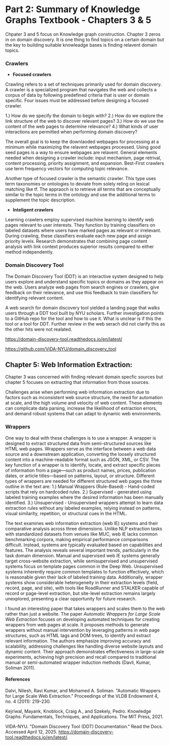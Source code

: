 # Part 2: Summary of Knowledge Graphs Textbook - Chapters 3 & 5

Chpater 3 and 5 focus on Knowledge graph construction. Chapter 3 zeros in on domain discovery. It is one thing to find topics on a certain domain but the key to building suitable knowleadge bases is finding relavent domain topics.

### Crawlers

- **Focused crawlers** 

Crawling refers to a set of techniques primarily used for domain discovery. A crawler is a specialized program that navigates the web and collects a corpus of data by following predefined criteria that is user or domain specific. 
Four issues must be addressed before designing a focused crawler.

1.) How do we specify the domain to begin with?
2.) How do we explore the link structure of the web to discover relevant pages? 
3.) How do we use the content of the web pages to determine relevance?
4.) What kinds of user interactions are permitted when performing domain discovery?

The overall goal is to keep the downlaoded webpages for processing at a minimum while maximizing the relavent webpages processed. Using good seed pages is a way to ensure webpages are relavent. General elements needed when designing a crawler include: input mechanism, page retrival, content processing, priority assignment, and expansion. Best-First crawlers use term frequency vectors for computing topic relevance. 

Another type of focused crawler is the semantic crawler. This type uses term taxonomies or ontologies to deviate from solely reling on lexical matching like tf. The appraoch is to retrieve all terms that are conceptually similar to the topic terms in the ontology and use the additional terms to supplement the topic description.

- **Inteligent crawlers** 

Learning crawlers employ supervised machine learning to identify web pages relevant to user interests. They function by training classifiers on labeled datasets where users have marked pages as relevant or irrelevant. During crawling, these classifiers evaluate each new page and assign priority levels. Research demonstrates that combining page content analysis with link context produces superior results compared to either method independently.

### Domain Discovery Tool
 
 The Domain Discovery Tool (DDT) is an interactive system designed to help users explore and understand specific topics or domains as they appear on the web. Users analyze web pages from search engines or crawlers, give feedback on their relevance, and use this feedback to train classifiers for identifying relevant content.

 A web search for domain discovery tool yielded a landing page that walks users through a DDT tool built by NYU scholars. Further investigation points to a GitHub repo for the tool and how to use it. What is unclear is if this the tool or a tool for DDT. Further review in the web serach did not clarify this as the other hits were not realated.

https://domain-discovery-tool.readthedocs.io/en/latest/

https://github.com/ViDA-NYU/domain_discovery_tool

## Chapter 5: Web Information Extraction:

Chapter 3 was concerned with finding relevant domain specfic sources but chapter 5 focuses on extracting that information from those sources.

Challenges arise when performing web information extraction due to factors such as inconsistent web source structure, the need for automation at scale, and the high volume and velocity of web content. These elements can complicate data parsing, increase the likelihood of extraction errors, and demand robust systems that can adapt to dynamic web environments.

### Wrappers 

One way to deal with these challenges is to use a wrapper. A wrapper is designed to extract structured data from semi-structured sources like HTML web pages. Wrappers serve as the interface between a web data source and a downstream application, converting the loosely structured content into a machine-readable format such as JSON, XML, or CSV. The key function of a wrapper is to identify, locate, and extract specific pieces of information from a page—such as product names, prices, publication dates, or article titles—based on patterns, layout, or structure. Different types of wrappers are needed for different structured web pages the three outline in the text are:
1.) Manual Wrappers (Rule-Based) - Hand-coded scripts that rely on hardcoded rules.
2.) Supervised - generated using labeled training examples where the desired information has been manually identified. 
3.) Unsupervised - Unsupervised wrappers attempt to learn data extraction rules without any labeled examples, relying instead on patterns, visual similarity, repetition, or structural cues in the HTML.

The text examines web information extraction (web IE) systems and their comparative analysis across three dimensions. Unlike NLP extraction tasks with standardized datasets from venues like MUC, web IE lacks common benchmarking corpora, making empirical performance comparisons difficult. Instead, systems are typically evaluated based on capabilities and features. The analysis reveals several important trends, particularly in the task domain dimension. Manual and supervised web IE systems generally target cross-website extraction, while semisupervised and unsupervised systems focus on template pages common in the Deep Web. Unsupervised systems inherently require common templates to function effectively, which is reasonable given their lack of labeled training data. Additionally, wrapper systems show considerable heterogeneity in their extraction levels (field, record, page, and site), with tools like RoadRunner and STALKER capable of record or page-level extraction, but site-level extraction remains largely unexplored, presenting a clear opportunity for future research.

I found an interesting paper that takes wrappers and scales them to the web rather than just a website. The paper _Automatic Wrappers for Large Scale Web Extraction_ focuses on developing automated techniques for creating wrappers from web pages at scale. It proposes methods to generate wrappers without manual intervention by leveraging patterns in web page structures, such as HTML tags and DOM trees, to identify and extract relevant information. The authors emphasize improving accuracy and scalability, addressing challenges like handling diverse website layouts and dynamic content. Their approach demonstrates effectiveness in large-scale experiments, achieving high precision and recall compared to traditional manual or semi-automated wrapper induction methods (Davli, Kumar, Soliman 2011).


#### References 

Dalvi, Nilesh, Ravi Kumar, and Mohamed A. Soliman. "Automatic Wrappers for Large Scale Web Extraction." Proceedings of the VLDB Endowment 4, no. 4 (2011): 219-230.

Kejriwal, Mayank, Knoblock, Craig A., and Szekely, Pedro. Knowledge Graphs: Fundamentals, Techniques, and Applications. The MIT Press, 2021.

VIDA-NYU. "Domain Discovery Tool (DDT) Documentation." Read the Docs. Accessed April 12, 2025. https://domain-discovery-tool.readthedocs.io/en/latest/.